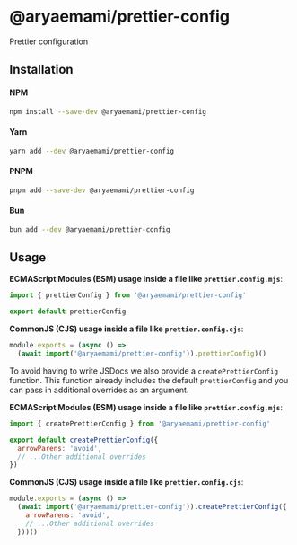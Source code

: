 # @aryaemami/prettier-config

Prettier configuration

## Installation

#### NPM

```bash
npm install --save-dev @aryaemami/prettier-config
```

#### Yarn

```bash
yarn add --dev @aryaemami/prettier-config
```

#### PNPM

```bash
pnpm add --save-dev @aryaemami/prettier-config
```

#### Bun

```bash
bun add --dev @aryaemami/prettier-config
```

## Usage

**ECMAScript Modules (ESM) usage inside a file like `prettier.config.mjs`**:

```js
import { prettierConfig } from '@aryaemami/prettier-config'

export default prettierConfig
```

**CommonJS (CJS) usage inside a file like `prettier.config.cjs`**:

```js
module.exports = (async () =>
  (await import('@aryaemami/prettier-config')).prettierConfig)()
```

To avoid having to write JSDocs we also provide a `createPrettierConfig` function. This function already includes the default `prettierConfig` and you can pass in additional overrides as an argument.

**ECMAScript Modules (ESM) usage inside a file like `prettier.config.mjs`**:

```js
import { createPrettierConfig } from '@aryaemami/prettier-config'

export default createPrettierConfig({
  arrowParens: 'avoid',
  // ...Other additional overrides
})
```

**CommonJS (CJS) usage inside a file like `prettier.config.cjs`**:

```js
module.exports = (async () =>
  (await import('@aryaemami/prettier-config')).createPrettierConfig({
    arrowParens: 'avoid',
    // ...Other additional overrides
  }))()
```
